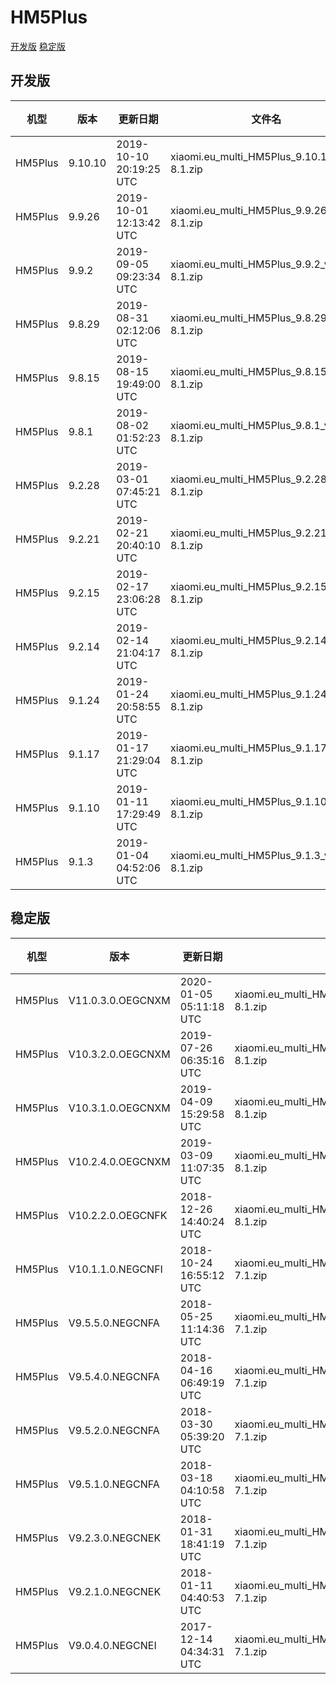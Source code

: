# HM5Plus
[开发版](#开发版)  [稳定版](#稳定版)
## 开发版
| 机型 | 版本 | 更新日期 | 文件名 | 大小 | 下载链接 |
| ---- | ---- | ---- | ---- | ---- | ---- |
| HM5Plus | 9.10.10 | 2019-10-10 20:19:25 UTC | xiaomi.eu_multi_HM5Plus_9.10.10_v11-8.1.zip | 1.4 GB | [SourceForge](https://sourceforge.net/projects/xiaomi-eu-multilang-miui-roms/files/xiaomi.eu/MIUI-WEEKLY-RELEASES/9.10.10/xiaomi.eu_multi_HM5Plus_9.10.10_v11-8.1.zip/download) |
| HM5Plus | 9.9.26 | 2019-10-01 12:13:42 UTC | xiaomi.eu_multi_HM5Plus_9.9.26_v11-8.1.zip | 1.4 GB | [SourceForge](https://sourceforge.net/projects/xiaomi-eu-multilang-miui-roms/files/xiaomi.eu/MIUI-WEEKLY-RELEASES/9.9.26/xiaomi.eu_multi_HM5Plus_9.9.26_v11-8.1.zip/download) |
| HM5Plus | 9.9.2 | 2019-09-05 09:23:34 UTC | xiaomi.eu_multi_HM5Plus_9.9.2_v10-8.1.zip | 1.4 GB | [SourceForge](https://sourceforge.net/projects/xiaomi-eu-multilang-miui-roms/files/xiaomi.eu/MIUI-WEEKLY-RELEASES/9.9.2/xiaomi.eu_multi_HM5Plus_9.9.2_v10-8.1.zip/download) |
| HM5Plus | 9.8.29 | 2019-08-31 02:12:06 UTC | xiaomi.eu_multi_HM5Plus_9.8.29_v10-8.1.zip | 1.4 GB | [SourceForge](https://sourceforge.net/projects/xiaomi-eu-multilang-miui-roms/files/xiaomi.eu/MIUI-WEEKLY-RELEASES/9.8.29/xiaomi.eu_multi_HM5Plus_9.8.29_v10-8.1.zip/download) |
| HM5Plus | 9.8.15 | 2019-08-15 19:49:00 UTC | xiaomi.eu_multi_HM5Plus_9.8.15_v10-8.1.zip | 1.5 GB | [SourceForge](https://sourceforge.net/projects/xiaomi-eu-multilang-miui-roms/files/xiaomi.eu/MIUI-WEEKLY-RELEASES/9.8.15/xiaomi.eu_multi_HM5Plus_9.8.15_v10-8.1.zip/download) |
| HM5Plus | 9.8.1 | 2019-08-02 01:52:23 UTC | xiaomi.eu_multi_HM5Plus_9.8.1_v10-8.1.zip | 1.5 GB | [SourceForge](https://sourceforge.net/projects/xiaomi-eu-multilang-miui-roms/files/xiaomi.eu/MIUI-WEEKLY-RELEASES/9.8.1/xiaomi.eu_multi_HM5Plus_9.8.1_v10-8.1.zip/download) |
| HM5Plus | 9.2.28 | 2019-03-01 07:45:21 UTC | xiaomi.eu_multi_HM5Plus_9.2.28_v10-8.1.zip | 1.4 GB | [SourceForge](https://sourceforge.net/projects/xiaomi-eu-multilang-miui-roms/files/xiaomi.eu/MIUI-WEEKLY-RELEASES/9.2.28/xiaomi.eu_multi_HM5Plus_9.2.28_v10-8.1.zip/download) |
| HM5Plus | 9.2.21 | 2019-02-21 20:40:10 UTC | xiaomi.eu_multi_HM5Plus_9.2.21_v10-8.1.zip | 1.4 GB | [SourceForge](https://sourceforge.net/projects/xiaomi-eu-multilang-miui-roms/files/xiaomi.eu/MIUI-WEEKLY-RELEASES/9.2.21/xiaomi.eu_multi_HM5Plus_9.2.21_v10-8.1.zip/download) |
| HM5Plus | 9.2.15 | 2019-02-17 23:06:28 UTC | xiaomi.eu_multi_HM5Plus_9.2.15_v10-8.1.zip | 1.4 GB | [SourceForge](https://sourceforge.net/projects/xiaomi-eu-multilang-miui-roms/files/xiaomi.eu/MIUI-WEEKLY-RELEASES/9.2.15/xiaomi.eu_multi_HM5Plus_9.2.15_v10-8.1.zip/download) |
| HM5Plus | 9.2.14 | 2019-02-14 21:04:17 UTC | xiaomi.eu_multi_HM5Plus_9.2.14_v10-8.1.zip | 1.4 GB | [SourceForge](https://sourceforge.net/projects/xiaomi-eu-multilang-miui-roms/files/xiaomi.eu/MIUI-WEEKLY-RELEASES/9.2.14/xiaomi.eu_multi_HM5Plus_9.2.14_v10-8.1.zip/download) |
| HM5Plus | 9.1.24 | 2019-01-24 20:58:55 UTC | xiaomi.eu_multi_HM5Plus_9.1.24_v10-8.1.zip | 1.4 GB | [SourceForge](https://sourceforge.net/projects/xiaomi-eu-multilang-miui-roms/files/xiaomi.eu/MIUI-WEEKLY-RELEASES/9.1.24/xiaomi.eu_multi_HM5Plus_9.1.24_v10-8.1.zip/download) |
| HM5Plus | 9.1.17 | 2019-01-17 21:29:04 UTC | xiaomi.eu_multi_HM5Plus_9.1.17_v10-8.1.zip | 1.4 GB | [SourceForge](https://sourceforge.net/projects/xiaomi-eu-multilang-miui-roms/files/xiaomi.eu/MIUI-WEEKLY-RELEASES/9.1.17/xiaomi.eu_multi_HM5Plus_9.1.17_v10-8.1.zip/download) |
| HM5Plus | 9.1.10 | 2019-01-11 17:29:49 UTC | xiaomi.eu_multi_HM5Plus_9.1.10_v10-8.1.zip | 1.4 GB | [SourceForge](https://sourceforge.net/projects/xiaomi-eu-multilang-miui-roms/files/xiaomi.eu/MIUI-WEEKLY-RELEASES/9.1.10/xiaomi.eu_multi_HM5Plus_9.1.10_v10-8.1.zip/download) |
| HM5Plus | 9.1.3 | 2019-01-04 04:52:06 UTC | xiaomi.eu_multi_HM5Plus_9.1.3_v10-8.1.zip | 1.4 GB | [SourceForge](https://sourceforge.net/projects/xiaomi-eu-multilang-miui-roms/files/xiaomi.eu/MIUI-WEEKLY-RELEASES/9.1.3/xiaomi.eu_multi_HM5Plus_9.1.3_v10-8.1.zip/download) |
## 稳定版
| 机型 | 版本 | 更新日期 | 文件名 | 大小 | 下载链接 |
| ---- | ---- | ---- | ---- | ---- | ---- |
| HM5Plus | V11.0.3.0.OEGCNXM | 2020-01-05 05:11:18 UTC | xiaomi.eu_multi_HM5Plus_V11.0.3.0.OEGCNXM_v11-8.1.zip | 1.4 GB | [SourceForge](https://sourceforge.net/projects/xiaomi-eu-multilang-miui-roms/files/xiaomi.eu/MIUI-STABLE-RELEASES/MIUIv11/xiaomi.eu_multi_HM5Plus_V11.0.3.0.OEGCNXM_v11-8.1.zip/download) |
| HM5Plus | V10.3.2.0.OEGCNXM | 2019-07-26 06:35:16 UTC | xiaomi.eu_multi_HM5Plus_V10.3.2.0.OEGCNXM_v10-8.1.zip | 1.5 GB | [SourceForge](https://sourceforge.net/projects/xiaomi-eu-multilang-miui-roms/files/xiaomi.eu/MIUI-STABLE-RELEASES/MIUIv10/xiaomi.eu_multi_HM5Plus_V10.3.2.0.OEGCNXM_v10-8.1.zip/download) |
| HM5Plus | V10.3.1.0.OEGCNXM | 2019-04-09 15:29:58 UTC | xiaomi.eu_multi_HM5Plus_V10.3.1.0.OEGCNXM_v10-8.1.zip | 1.5 GB | [SourceForge](https://sourceforge.net/projects/xiaomi-eu-multilang-miui-roms/files/xiaomi.eu/MIUI-STABLE-RELEASES/MIUIv10/xiaomi.eu_multi_HM5Plus_V10.3.1.0.OEGCNXM_v10-8.1.zip/download) |
| HM5Plus | V10.2.4.0.OEGCNXM | 2019-03-09 11:07:35 UTC | xiaomi.eu_multi_HM5Plus_V10.2.4.0.OEGCNXM_v10-8.1.zip | 1.4 GB | [SourceForge](https://sourceforge.net/projects/xiaomi-eu-multilang-miui-roms/files/xiaomi.eu/MIUI-STABLE-RELEASES/MIUIv10/xiaomi.eu_multi_HM5Plus_V10.2.4.0.OEGCNXM_v10-8.1.zip/download) |
| HM5Plus | V10.2.2.0.OEGCNFK | 2018-12-26 14:40:24 UTC | xiaomi.eu_multi_HM5Plus_V10.2.2.0.OEGCNFK_v10-8.1.zip | 1.4 GB | [SourceForge](https://sourceforge.net/projects/xiaomi-eu-multilang-miui-roms/files/xiaomi.eu/MIUI-STABLE-RELEASES/MIUIv10/xiaomi.eu_multi_HM5Plus_V10.2.2.0.OEGCNFK_v10-8.1.zip/download) |
| HM5Plus | V10.1.1.0.NEGCNFI | 2018-10-24 16:55:12 UTC | xiaomi.eu_multi_HM5Plus_V10.1.1.0.NEGCNFI_v10-7.1.zip | 1.3 GB | [SourceForge](https://sourceforge.net/projects/xiaomi-eu-multilang-miui-roms/files/xiaomi.eu/MIUI-STABLE-RELEASES/MIUIv10/xiaomi.eu_multi_HM5Plus_V10.1.1.0.NEGCNFI_v10-7.1.zip/download) |
| HM5Plus | V9.5.5.0.NEGCNFA | 2018-05-25 11:14:36 UTC | xiaomi.eu_multi_HM5Plus_V9.5.5.0.NEGCNFA_v9-7.1.zip | 1.3 GB | [SourceForge](https://sourceforge.net/projects/xiaomi-eu-multilang-miui-roms/files/xiaomi.eu/MIUI-STABLE-RELEASES/MIUIv9.5/xiaomi.eu_multi_HM5Plus_V9.5.5.0.NEGCNFA_v9-7.1.zip/download) |
| HM5Plus | V9.5.4.0.NEGCNFA | 2018-04-16 06:49:19 UTC | xiaomi.eu_multi_HM5Plus_V9.5.4.0.NEGCNFA_v9-7.1.zip | 1.3 GB | [SourceForge](https://sourceforge.net/projects/xiaomi-eu-multilang-miui-roms/files/xiaomi.eu/MIUI-STABLE-RELEASES/MIUIv9.5/xiaomi.eu_multi_HM5Plus_V9.5.4.0.NEGCNFA_v9-7.1.zip/download) |
| HM5Plus | V9.5.2.0.NEGCNFA | 2018-03-30 05:39:20 UTC | xiaomi.eu_multi_HM5Plus_V9.5.2.0.NEGCNFA_v9-7.1.zip | 1.3 GB | [SourceForge](https://sourceforge.net/projects/xiaomi-eu-multilang-miui-roms/files/xiaomi.eu/MIUI-STABLE-RELEASES/MIUIv9.5/xiaomi.eu_multi_HM5Plus_V9.5.2.0.NEGCNFA_v9-7.1.zip/download) |
| HM5Plus | V9.5.1.0.NEGCNFA | 2018-03-18 04:10:58 UTC | xiaomi.eu_multi_HM5Plus_V9.5.1.0.NEGCNFA_v9-7.1.zip | 1.3 GB | [SourceForge](https://sourceforge.net/projects/xiaomi-eu-multilang-miui-roms/files/xiaomi.eu/MIUI-STABLE-RELEASES/MIUIv9.5/xiaomi.eu_multi_HM5Plus_V9.5.1.0.NEGCNFA_v9-7.1.zip/download) |
| HM5Plus | V9.2.3.0.NEGCNEK | 2018-01-31 18:41:19 UTC | xiaomi.eu_multi_HM5Plus_V9.2.3.0.NEGCNEK_v9-7.1.zip | 1.2 GB | [SourceForge](https://sourceforge.net/projects/xiaomi-eu-multilang-miui-roms/files/xiaomi.eu/MIUI-STABLE-RELEASES/MIUIv9.2/xiaomi.eu_multi_HM5Plus_V9.2.3.0.NEGCNEK_v9-7.1.zip/download) |
| HM5Plus | V9.2.1.0.NEGCNEK | 2018-01-11 04:40:53 UTC | xiaomi.eu_multi_HM5Plus_V9.2.1.0.NEGCNEK_v9-7.1.zip | 1.2 GB | [SourceForge](https://sourceforge.net/projects/xiaomi-eu-multilang-miui-roms/files/xiaomi.eu/MIUI-STABLE-RELEASES/MIUIv9.2/xiaomi.eu_multi_HM5Plus_V9.2.1.0.NEGCNEK_v9-7.1.zip/download) |
| HM5Plus | V9.0.4.0.NEGCNEI | 2017-12-14 04:34:31 UTC | xiaomi.eu_multi_HM5Plus_V9.0.4.0.NEGCNEI_v9-7.1.zip | 1.2 GB | [SourceForge](https://sourceforge.net/projects/xiaomi-eu-multilang-miui-roms/files/xiaomi.eu/MIUI-STABLE-RELEASES/MIUIv9.0/xiaomi.eu_multi_HM5Plus_V9.0.4.0.NEGCNEI_v9-7.1.zip/download) |
